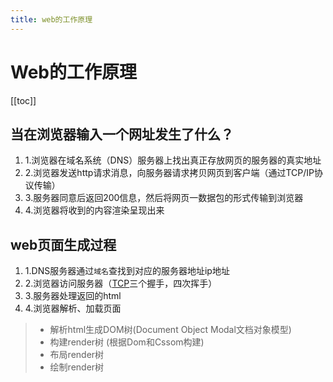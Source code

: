 ```yaml
---
title: web的工作原理
--- 
```

# Web的工作原理
[[toc]]

## 当在浏览器输入一个网址发生了什么？

1. 1.浏览器在域名系统（DNS）服务器上找出真正存放网页的服务器的真实地址
2. 2.浏览器发送http请求消息，向服务器请求拷贝网页到客户端（通过TCP/IP协议传输）
3. 3.服务器同意后返回200信息，然后将网页一数据包的形式传输到浏览器
4. 4.浏览器将收到的内容渲染呈现出来

## web页面生成过程

1. 1.DNS服务器通过`域名`查找到对应的服务器地址ip地址
2. 2.浏览器访问服务器（[TCP](./tcp)三个握手，四次挥手）
3. 3.服务器处理返回的html
4. 4.浏览器解析、加载页面
> - 解析html生成DOM树(Document Object Modal文档对象模型)
>  - 构建render树 (根据Dom和Cssom构建)
>  - 布局render树
>  - 绘制render树
